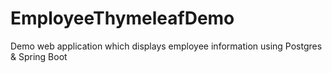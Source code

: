 # EmployeeThymeleafDemo
Demo web application which displays employee information using Postgres &amp; Spring Boot
